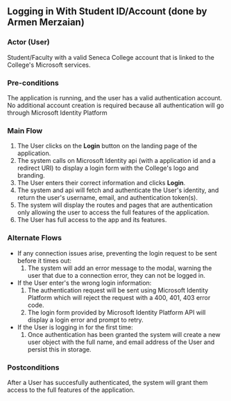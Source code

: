 ## Logging in With Student ID/Account (done by Armen Merzaian)

### Actor (User)
Student/Faculty with a valid Seneca College account that is linked to the College's Microsoft services.

### Pre-conditions
The application is running, and the user has a valid authentication account.
No additional account creation is required because all authentication will go through Microsoft Identity Platform

### Main Flow
1. The User clicks on the **Login** button on the landing page of the application.
2. The system calls on Microsoft Identity api (with a application id and a redirect URI) to display a login form with the College's logo and branding.
3. The User enters their correct information and clicks **Login**.
4. The system and api will fetch and authenticate the User's identity, and return the user's username, email, and authentication token(s).
5. The system will display the routes and pages that are authentication only allowing the user to access the full features of the application.
6. The User has full access to the app and its features.

### Alternate Flows
- If any connection issues arise, preventing the login request to be sent before it times out: 
  1. The system will add an error message to the modal, warning the user that due to a connection error, they can not be logged in.
- If the User enter's the wrong login information:
  1. The authentication request will be sent using Microsoft Identity Platform which will reject the request with a 400, 401, 403 error code.
  2. The login form provided by Microsoft Identity Platform API will display a login error and prompt to retry.  
- If the User is logging in for the first time:
  1. Once authentication has been granted the system will create a new user object with the full name, and email address of the User and persist this in storage.

### Postconditions
After a User has succesfully authenticated, the system will grant them access to the full features of the application. 
